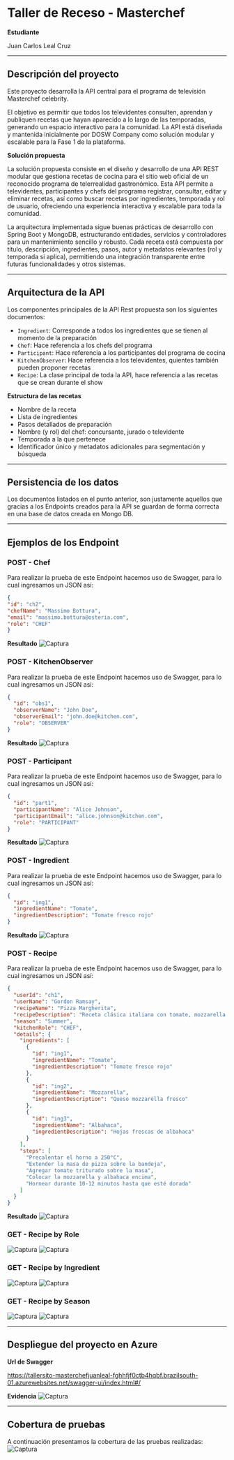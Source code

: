 # Taller de Receso - Masterchef

**Estudiante**

Juan Carlos Leal Cruz

___

## Descripción del proyecto

Este proyecto desarrolla la API central para el programa de televisión Masterchef celebrity.

El objetivo es permitir que todos los televidentes consulten, aprendan y publiquen recetas que hayan aparecido a lo largo de las temporadas, generando un espacio interactivo para la comunidad.
La API está diseñada y mantenida inicialmente por DOSW Company como solución modular y escalable para la Fase 1 de la plataforma.

**Solución propuesta**

La solución propuesta consiste en el diseño y desarrollo de una API REST modular que gestiona recetas de cocina para el sitio web oficial de un reconocido programa de telerrealidad gastronómico.
Esta API permite a televidentes, participantes y chefs del programa registrar, consultar, editar y eliminar recetas, así como buscar recetas por ingredientes, temporada y rol de usuario, ofreciendo una experiencia interactiva y escalable para toda la comunidad.

La arquitectura implementada sigue buenas prácticas de desarrollo con Spring Boot y MongoDB, estructurando entidades, servicios y controladores para un mantenimiento sencillo y robusto.
Cada receta está compuesta por título, descripción, ingredientes, pasos, autor y metadatos relevantes (rol y temporada si aplica), permitiendo una integración transparente entre futuras funcionalidades y otros sistemas.

___

## Arquitectura de la API

Los componentes principales de la API Rest propuesta son los siguientes documentos:

- `Ingredient`: Corresponde a todos los ingredientes que se tienen al momento de la preparación
- `Chef`: Hace referencia a los chefs del programa
- `Participant`: Hace referencia a los participantes del programa de cocina
- `KitchenObserver`: Hace referencia a los televidentes, quientes también pueden proponer recetas
- `Recipe`: La clase principal de toda la API, hace referencia a las recetas que se crean durante el show

**Estructura de las recetas**

- Nombre de la receta
- Lista de ingredientes
- Pasos detallados de preparación
- Nombre (y rol) del chef: concursante, jurado o televidente
- Temporada a la que pertenece
- Identificador único y metadatos adicionales para segmentación y búsqueda

___

## Persistencia de los datos

Los documentos listados en el punto anterior, son justamente aquellos que gracias a los Endpoints creados para la API se guardan de forma correcta en una base de datos creada en Mongo DB.

___

## Ejemplos de los Endpoint

### POST - Chef

Para realizar la prueba de este Endpoint hacemos uso de Swagger, para lo cual ingresamos un JSON así:

```json
{
"id": "ch2",
"chefName": "Massimo Bottura",
"email": "massimo.bottura@osteria.com",
"role": "CHEF"
}
```

**Resultado**
![Captura](Docs/Images/Post_chef.png)

### POST - KitchenObserver

Para realizar la prueba de este Endpoint hacemos uso de Swagger, para lo cual ingresamos un JSON así:

```json
{
  "id": "obs1",
  "observerName": "John Doe",
  "observerEmail": "john.doe@kitchen.com",
  "role": "OBSERVER"
}
```

**Resultado**
![Captura](Docs/Images/Post_observer.png)

### POST - Participant

Para realizar la prueba de este Endpoint hacemos uso de Swagger, para lo cual ingresamos un JSON así:

```json
{
  "id": "part1",
  "participantName": "Alice Johnson",
  "participantEmail": "alice.johnson@kitchen.com",
  "role": "PARTICIPANT"
}
```

**Resultado**
![Captura](Docs/Images/Post_participant.png)

### POST - Ingredient

Para realizar la prueba de este Endpoint hacemos uso de Swagger, para lo cual ingresamos un JSON así:

```json
{
  "id": "ing1",
  "ingredientName": "Tomate",
  "ingredientDescription": "Tomate fresco rojo"
}
```

**Resultado**
![Captura](Docs/Images/Post_Ingredient.png)

### POST - Recipe

Para realizar la prueba de este Endpoint hacemos uso de Swagger, para lo cual ingresamos un JSON así:

```json
{
  "userId": "ch1",
  "userName": "Gordon Ramsay",
  "recipeName": "Pizza Margherita",
  "recipeDescription": "Receta clásica italiana con tomate, mozzarella y albahaca",
  "season": "Summer",
  "kitchenRole": "CHEF",
  "details": {
    "ingredients": [
      {
        "id": "ing1",
        "ingredientName": "Tomate",
        "ingredientDescription": "Tomate fresco rojo"
      },
      {
        "id": "ing2",
        "ingredientName": "Mozzarella",
        "ingredientDescription": "Queso mozzarella fresco"
      },
      {
        "id": "ing3",
        "ingredientName": "Albahaca",
        "ingredientDescription": "Hojas frescas de albahaca"
      }
    ],
    "steps": [
      "Precalentar el horno a 250°C",
      "Extender la masa de pizza sobre la bandeja",
      "Agregar tomate triturado sobre la masa",
      "Colocar la mozzarella y albahaca encima",
      "Hornear durante 10-12 minutos hasta que esté dorada"
    ]
  }
} 
```

**Resultado**
![Captura](Docs/Images/Post_Recipe.png)

### GET - Recipe by Role
![Captura](Docs/Images/Get_role.png)
![Captura](Docs/Images/Get_role_response.png)

### GET - Recipe by Ingredient
![Captura](Docs/Images/Get_ingredient.png)
![Captura](Docs/Images/Get_Ingredient_response.png)

### GET - Recipe by Season
![Captura](Docs/Images/Get_season.png)
![Captura](Docs/Images/Get_season_response.png)

____

## Despliegue del proyecto en Azure

**Url de Swagger**

https://tallersito-masterchefjuanleal-fghhfjf0ctb4hqbf.brazilsouth-01.azurewebsites.net/swagger-ui/index.html#/

**Evidencia**
![Captura](Docs/Images/evidencia_swagger.png)

___
## Cobertura de pruebas 

A continuación presentamos la cobertura de las pruebas realizadas:
![Captura](Docs/Images/Pruebas.png)
